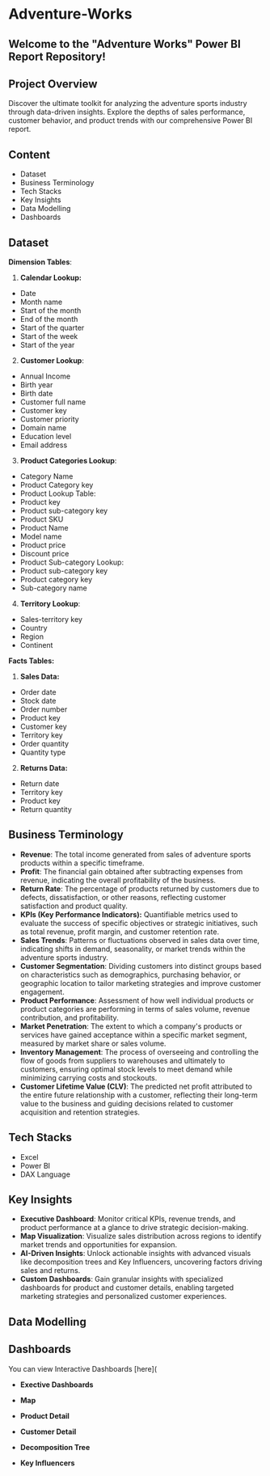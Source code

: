 # Adventure-Works

## Welcome to the "Adventure Works" Power BI Report Repository!

## Project Overview

Discover the ultimate toolkit for analyzing the adventure sports industry through data-driven insights. Explore the depths of sales performance, customer behavior, and product trends with our comprehensive Power BI report.

## Content

* Dataset
* Business Terminology
* Tech Stacks
* Key Insights
* Data Modelling
* Dashboards

## Dataset

**Dimension Tables**:

1. **Calendar Lookup:**

* Date
* Month name
* Start of the month
* End of the month
* Start of the quarter
* Start of the week
* Start of the year
  
2. **Customer Lookup**:

* Annual Income
* Birth year
* Birth date
* Customer full name
* Customer key
* Customer priority
* Domain name
* Education level
* Email address

3. **Product Categories Lookup**:

* Category Name
* Product Category key
* Product Lookup Table:
* Product key
* Product sub-category key
* Product SKU
* Product Name
* Model name
* Product price
* Discount price
* Product Sub-category Lookup:
* Product sub-category key
* Product category key
* Sub-category name

4. **Territory Lookup**:

* Sales-territory key
* Country
* Region
* Continent


**Facts Tables:**

1. **Sales Data:**

* Order date
* Stock date
* Order number
* Product key
* Customer key
* Territory key
* Order quantity
* Quantity type

2. **Returns Data:**

* Return date
* Territory key
* Product key
* Return quantity

## Business Terminology

* **Revenue**: The total income generated from sales of adventure sports products within a specific timeframe.
* **Profit**: The financial gain obtained after subtracting expenses from revenue, indicating the overall profitability of the business.
* **Return Rate**: The percentage of products returned by customers due to defects, dissatisfaction, or other reasons, reflecting customer satisfaction and product quality.
* **KPIs (Key Performance Indicators):** Quantifiable metrics used to evaluate the success of specific objectives or strategic initiatives, such as total revenue, profit margin, and customer retention rate.
* **Sales Trends**: Patterns or fluctuations observed in sales data over time, indicating shifts in demand, seasonality, or market trends within the adventure sports industry.
* **Customer Segmentation**: Dividing customers into distinct groups based on characteristics such as demographics, purchasing behavior, or geographic location to tailor marketing strategies and improve customer engagement.
* **Product Performance**: Assessment of how well individual products or product categories are performing in terms of sales volume, revenue contribution, and profitability.
* **Market Penetration**: The extent to which a company's products or services have gained acceptance within a specific market segment, measured by market share or sales volume.
* **Inventory Management**: The process of overseeing and controlling the flow of goods from suppliers to warehouses and ultimately to customers, ensuring optimal stock levels to meet demand while minimizing carrying costs and stockouts.
* **Customer Lifetime Value (CLV)**: The predicted net profit attributed to the entire future relationship with a customer, reflecting their long-term value to the business and guiding decisions related to customer acquisition and retention strategies.

## Tech Stacks

* Excel
* Power BI
* DAX Language

## Key Insights

* **Executive Dashboard**: Monitor critical KPIs, revenue trends, and product performance at a glance to drive strategic decision-making.
* **Map Visualization**: Visualize sales distribution across regions to identify market trends and opportunities for expansion.
* **AI-Driven Insights**: Unlock actionable insights with advanced visuals like decomposition trees and Key Influencers, uncovering factors driving sales and returns.
* **Custom Dashboards**: Gain granular insights with specialized dashboards for product and customer details, enabling targeted marketing strategies and personalized customer experiences.

## Data Modelling


## Dashboards

You can view Interactive Dashboards [here](

* **Exective Dashboards**


* **Map**


* **Product Detail**


* **Customer Detail**


* **Decomposition Tree**


* **Key Influencers**
